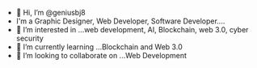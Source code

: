 - 👋 Hi, I’m @geniusbj8
- I'm a Graphic Designer, Web Developer, Software Developer....
- 👀 I’m interested in ...web development, AI, Blockchain, web 3.0, cyber security
- 🌱 I’m currently learning ...Blockchain and Web 3.0
- 💞️ I’m looking to collaborate on ...Web Development

<!---
geniusbj8/geniusbj8 is a ✨ special ✨ repository because its `README.md` (this file) appears on your GitHub profile.
You can click the Preview link to take a look at your changes.
--->
